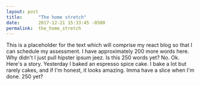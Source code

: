 ```yaml
---
layout: post
title:      "The home stretch"
date:       2017-12-21 15:33:45 -0500
permalink:  the_home_stretch
---
```



This is a placeholder for the text which will comprise my react blog so that I can schedule my assessment. I have approximately 200 more words here. Why didn't I just pull hipster ipsum jeez. Is this 250 words yet? No. Ok. Here's a story. Yesterday I baked an espresso spice cake. I bake a lot but rarely cakes, and if I'm honest, it looks amazing. Imma have a slice when I'm done. 250 yet?
